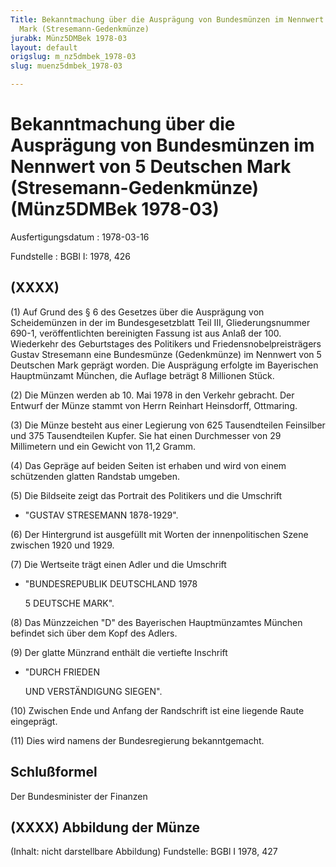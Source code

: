 ```yaml
---
Title: Bekanntmachung über die Ausprägung von Bundesmünzen im Nennwert von 5 Deutschen
  Mark (Stresemann-Gedenkmünze)
jurabk: Münz5DMBek 1978-03
layout: default
origslug: m_nz5dmbek_1978-03
slug: muenz5dmbek_1978-03

---
```


# Bekanntmachung über die Ausprägung von Bundesmünzen im Nennwert von 5 Deutschen Mark (Stresemann-Gedenkmünze) (Münz5DMBek 1978-03)

Ausfertigungsdatum
:   1978-03-16

Fundstelle
:   BGBl I: 1978, 426



## (XXXX)

(1) Auf Grund des § 6 des Gesetzes über die Ausprägung von Scheidemünzen in der im Bundesgesetzblatt Teil III, Gliederungsnummer 690-1, veröffentlichten bereinigten Fassung ist aus Anlaß der 100. Wiederkehr des Geburtstages des Politikers und Friedensnobelpreisträgers Gustav Stresemann eine Bundesmünze (Gedenkmünze) im Nennwert von 5 Deutschen Mark geprägt worden. Die Ausprägung erfolgte im Bayerischen Hauptmünzamt München, die Auflage beträgt 8 Millionen Stück.

(2) Die Münzen werden ab 10. Mai 1978 in den Verkehr gebracht. Der Entwurf der Münze stammt von Herrn Reinhart Heinsdorff, Ottmaring.

(3) Die Münze besteht aus einer Legierung von 625 Tausendteilen Feinsilber und 375 Tausendteilen Kupfer. Sie hat einen Durchmesser von 29 Millimetern und ein Gewicht von 11,2 Gramm.

(4) Das Gepräge auf beiden Seiten ist erhaben und wird von einem schützenden glatten Randstab umgeben.

(5) Die Bildseite zeigt das Portrait des Politikers und die Umschrift

*   "GUSTAV STRESEMANN 1878-1929".




(6) Der Hintergrund ist ausgefüllt mit Worten der innenpolitischen Szene zwischen 1920 und 1929.

(7) Die Wertseite trägt einen Adler und die Umschrift

*   "BUNDESREPUBLIK DEUTSCHLAND 1978

    5 DEUTSCHE MARK".




(8) Das Münzzeichen "D" des Bayerischen Hauptmünzamtes München befindet sich über dem Kopf des Adlers.

(9) Der glatte Münzrand enthält die vertiefte Inschrift

*   "DURCH FRIEDEN

    UND VERSTÄNDIGUNG SIEGEN".




(10) Zwischen Ende und Anfang der Randschrift ist eine liegende Raute eingeprägt.

(11) Dies wird namens der Bundesregierung bekanntgemacht.


## Schlußformel

Der Bundesminister der Finanzen


## (XXXX) Abbildung der Münze

(Inhalt: nicht darstellbare Abbildung)
Fundstelle: BGBl I 1978, 427

